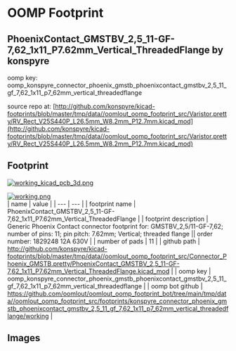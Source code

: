 # OOMP Footprint  
## PhoenixContact_GMSTBV_2,5_11-GF-7,62_1x11_P7.62mm_Vertical_ThreadedFlange  by konspyre  
  
oomp key: oomp_konspyre_connector_phoenix_gmstb_phoenixcontact_gmstbv_2,5_11_gf_7,62_1x11_p7_62mm_vertical_threadedflange  
  
source repo at: [http://github.com/konspyre/kicad-footprints/blob/master/tmp/data//oomlout_oomp_footprint_src/Varistor.pretty/RV_Rect_V25S440P_L26.5mm_W8.2mm_P12.7mm.kicad_mod](http://github.com/konspyre/kicad-footprints/blob/master/tmp/data//oomlout_oomp_footprint_src/Varistor.pretty/RV_Rect_V25S440P_L26.5mm_W8.2mm_P12.7mm.kicad_mod)  
## Footprint  
  
[![working_kicad_pcb_3d.png](working_kicad_pcb_3d_600.png)](working_kicad_pcb_3d.png)  
  
[![working.png](working_600.png)](working.png)  
| name | value | 
| --- | --- | 
| footprint name | PhoenixContact_GMSTBV_2,5_11-GF-7,62_1x11_P7.62mm_Vertical_ThreadedFlange | 
| footprint description | Generic Phoenix Contact connector footprint for: GMSTBV_2,5/11-GF-7,62; number of pins: 11; pin pitch: 7.62mm; Vertical; threaded flange || order number: 1829248 12A 630V | 
| number of pads | 11 | 
| github path | http://github.com/konspyre/kicad-footprints/blob/master/tmp/data//oomlout_oomp_footprint_src/Connector_Phoenix_GMSTB.pretty/PhoenixContact_GMSTBV_2,5_11-GF-7,62_1x11_P7.62mm_Vertical_ThreadedFlange.kicad_mod | 
| oomp key | oomp_konspyre_connector_phoenix_gmstb_phoenixcontact_gmstbv_2,5_11_gf_7,62_1x11_p7_62mm_vertical_threadedflange | 
| oomp bot github | https://github.com/oomlout/oomlout_oomp_footprint_bot/tree/main/tmp/data//oomlout_oomp_footprint_src/footprints/konspyre_connector_phoenix_gmstb_phoenixcontact_gmstbv_2,5_11_gf_7,62_1x11_p7_62mm_vertical_threadedflange/working | 
## Images  
